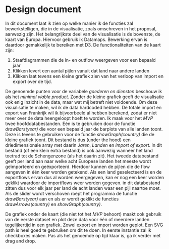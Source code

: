 # Design document

In dit document laat ik zien op welke manier ik de functies zal bewerkstelligen, die in de visualisatie, zoals omschreven in het proposal, aanwezig zijn. Het belangrijkste deel van de visualisatie is de bovenste, de kaart van Europa. Hiervoor gebruik ik Datamaps. Bewerking ervan is daardoor gemakkelijk te bereiken met D3. De functionaliteiten van de kaart zijn:
1. Staafdiagrammen die de in- en outflow weergeven voor een bepaald jaar
2. Klikken levert een aantal pijlen vanuit dat land naar andere landen
3. Klikken laat tevens een kleine grafiek zien van het verloop van import en export over de tijd. 

De genoemde punten voor de variabele *goederen en diensten* beschouw ik als het *minimal viable product*. Zonder de kleine grafiek geeft de visualisatie ook enig inzicht in de data, maar wat mij betreft niet voldoende. Om deze visualisatie te maken, wil ik de data hardcoded hebben. De totale import en export van Frankrijk wil ik bijvoorbeeld al hebben berekend, zodat er niet meer over de data heengeloopt hoeft te worden. Ik maak voor het *MVP* twee hoofddatabestanden. Eén is te gebruiken door de functie *drawBars(year)* die voor een bepaald jaar de barplots van alle landen toont. Deze is tevens te gebruiken voor de functie *showGraph(country)* die de kleine grafiek toont. Dit bestand is dus (under the hood) een driedimensionale array met daarin *Jaren*, *Landen* en *import of export*. In dit bestand (of een klein extra bestand) is ook aanwezig wanneer het land toetrad tot de Schengenzone (als het daarin zit). Het tweede databestand geeft per land aan naar welke acht Europese landen het meeste wordt geïmporteerd en geëxporteerd. Hierdoor kunnen de pijlen die de flow aangeven in één keer worden getekend. Als een land geselecteerd is en de exportflows ervan dus al worden weergegeven, kan er nog een keer worden geklikt waardoor de importflows weer worden gegeven. in dit databestand zitten dus voor elk jaar per land de acht landen waar een pijl naartoe moet. Als de slider wordt verschoven roept het programma de functie *drawBars(year)* aan en als er wordt geklikt de functies *drawArrows(country)* en *showGraph(country)*. 

De grafiek onder de kaart (die niet tot het *MVP* behoort) maakt ook gebruik van de eerste dataset en plot deze data voor één of meerdere landen tegelijkertijd in een grafiek. Zowel export en import worden geplot. Een SVG path is heel goed te gebruiken om dit te doen. In eerste instantie zal ik checkboxes maken. Pas als het genoemde op tijd klaar is, ga ik verder met drag and drop. 

